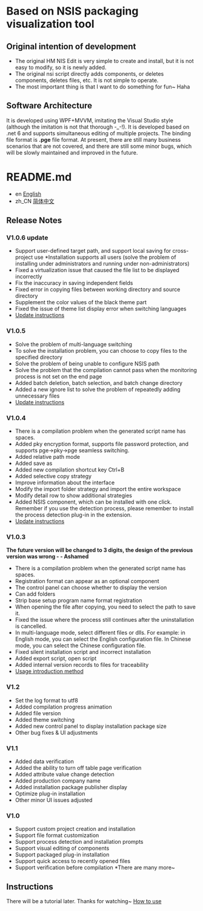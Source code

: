 # Based on NSIS packaging visualization tool


## Original intention of development
* The original HM NIS Edit is very simple to create and install, but it is not easy to modify, so it is newly added.
* The original nsi script directly adds components, or deletes components, deletes files, etc. It is not simple to operate.
* The most important thing is that I want to do something for fun~ Haha
## Software Architecture
  It is developed using WPF+MVVM, imitating the Visual Studio style (although the imitation is not that thorough -_-!). It is developed based on .net 6 and supports simultaneous editing of multiple projects. The binding file format is __.pge__ file format. At present, there are still many business scenarios that are not covered, and there are still some minor bugs, which will be slowly maintained and improved in the future.

  # README.md
- en [English](Readmes/README.md)
- zh_CN [简体中文](Readmes/README.zh_CN.md)

## Release Notes
### V1.0.6 update
* Support user-defined target path, and support local saving for cross-project use
*Installation supports all users (solve the problem of installing under administrators and running under non-administrators)
* Fixed a virtualization issue that caused the file list to be displayed incorrectly
* Fix the inaccuracy in saving independent fields
* Fixed error in copying files between working directory and source directory
* Supplement the color values ​​of the black theme part
* Fixed the issue of theme list display error when switching languages
* [Update instructions](https://mp.weixin.qq.com/s/g71bUtea4KC0t3PnA4Qtsw)
### V1.0.5
* Solve the problem of multi-language switching
* To solve the installation problem, you can choose to copy files to the specified directory
* Solve the problem of being unable to configure NSIS path
* Solve the problem that the compilation cannot pass when the monitoring process is not set on the end page
* Added batch deletion, batch selection, and batch change directory
* Added a new ignore list to solve the problem of repeatedly adding unnecessary files
* [Update instructions](https://mp.weixin.qq.com/s/8c4ONmWgJ8Uw-Q9E6EYt-A)
### V1.0.4
* There is a compilation problem when the generated script name has spaces.
* Added pky encryption format, supports file password protection, and supports pge->pky->pge seamless switching.
* Added relative path mode
* Added save as
* Added new compilation shortcut key Ctrl+B
* Added selective copy strategy
* Improve information about the interface
* Modify the import folder strategy and import the entire workspace
* Modify detail row to show additional strategies
* Added NSIS component, which can be installed with one click. Remember if you use the detection process, please remember to install the process detection plug-in in the extension.
* [Update instructions](https://mp.weixin.qq.com/s/1kKiUmz7wdZkE0rTVOCSiA)
### V1.0.3
**The future version will be changed to 3 digits, the design of the previous version was wrong - - Ashamed**
* There is a compilation problem when the generated script name has spaces.
* Registration format can appear as an optional component
* The control panel can choose whether to display the version
* Can add folders
* Strip base setup program name format registration
* When opening the file after copying, you need to select the path to save it.
* Fixed the issue where the process still continues after the uninstallation is cancelled.
* In multi-language mode, select different files or dlls. For example: in English mode, you can select the English configuration file. In Chinese mode, you can select the Chinese configuration file.
* Fixed silent installation script and incorrect installation
* Added export script, open script
* Added internal version records to files for traceability
* [Usage introduction method](https://mp.weixin.qq.com/s?__biz=MzA5ODY4MDkzOA==&mid=2447903959&idx=1&sn=7ecb538442d049d320706601ece30371&chksm=849145d2b3e6ccc4d256d83a95f6b350858affd0e5cb29c26a8066588b4d1f66c0fc91d1d7a9&token=886432174&lang=zh_CN#rd)
### V1.2
* Set the log format to utf8
* Added compilation progress animation
* Added file version
* Added theme switching
* Added new control panel to display installation package size
* Other bug fixes & UI adjustments
### V1.1
* Added data verification
* Added the ability to turn off table page verification
* Added attribute value change detection
* Added production company name
* Added installation package publisher display
* Optimize plug-in installation
* Other minor UI issues adjusted
### V1.0
* Support custom project creation and installation
* Support file format customization
* Support process detection and installation prompts
* Support visual editing of components
* Support packaged plug-in installation
* Support quick access to recently opened files
* Support verification before compilation
*There are many more~
## Instructions
There will be a tutorial later. Thanks for watching~
[How to use](https://mp.weixin.qq.com/s?__biz=MzA5ODY4MDkzOA==&mid=2447903933&idx=1&sn=5f6107ae0bea22ad1f7c0eb7d81fe70d&chksm=849145b8b3e6ccaef109b2a387560e4ef9e69b22f44e138b6645aeb958a1384c03449413b362#rd)
